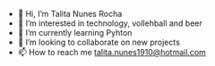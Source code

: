 - 👋 Hi, I’m Talita Nunes Rocha
- 👀 I’m interested in technology, vollehball and beer
- 🌱 I’m currently learning Pyhton 
- 💞️ I’m looking to collaborate on new projects 
- 📫 How to reach me talita.nunes1910@hotmail.com

<!---
tali-ogb/tali-ogb is a ✨ special ✨ repository because its `README.md` (this file) appears on your GitHub profile.
You can click the Preview link to take a look at your changes.
--->
